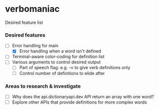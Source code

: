 # verbomaniac
Desired feature list

### Desired features
- [ ] Error handling for main
    - [x] Error handling when a word isn't defined
- [ ] Terminal-aware color-coding for definition list
- [ ] Various arguments to control desired output
    - [ ] Part of speech flag: e.g. -v to give verb definitions only
    - [ ] Control number of definitions to elide after

### Areas to research & investigate
- [ ] Why does the api.dictionaryapi.dev API return an array with one word?
- [ ] Explore other APIs that provide definitions for more complex words